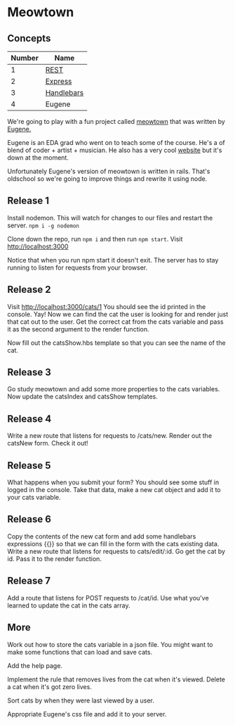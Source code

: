 # Meowtown

## Concepts

Number | Name
-------|------
1 | [REST](http://guides.rubyonrails.org/routing.html)
2 | [Express](http://expressjs.com/)
3 | [Handlebars](http://handlebarsjs.com/)
4 | Eugene


We're going to play with a fun project called [meowtown](http://meowtown.herokuapp.com/cats) that was written by [Eugene.](https://github.com/data-doge)


Eugene is an EDA grad who went on to teach some of the course. He's a of blend of coder + artist + musician. He also has a very cool [website](http://fuckafucka.com) but it's down at the moment.

Unfortunately Eugene's version of meowtown is written in rails. That's oldschool so we're going to improve things and rewrite it using node.


## Release 1
Install nodemon. This will watch for changes to our files and restart the server. ```npm i -g nodemon```

Clone down the repo, run ```npm i``` and then run ```npm start```. Visit [http://localhost:3000](http://localhost:3000)

Notice that when you run npm start it doesn't exit. The server has to stay running to listen for requests from your browser.

## Release 2

Visit [http://localhost:3000/cats/1](http://localhost:3000/cats/1)
You should see the id printed in the console. Yay! Now we can find the cat the user is looking for and render just that cat out to the user. Get the correct cat from the cats variable and pass it as the second argument to the render function.

Now fill out the catsShow.hbs template so that you can see the name of the cat. 

## Release 3

Go study meowtown and add some more properties to the cats variables. Now update the catsIndex and catsShow templates.

## Release 4

Write a new route that listens for requests to /cats/new. Render out the catsNew form. Check it out! 

## Release 5

What happens when you submit your form? You should see some stuff in logged in the console. Take that data, make a new cat object and add it to your cats variable. 

## Release 6

Copy the contents of the new cat form and add some handlebars expressions {{}} so that we can fill in the form with the cats existing data.
Write a new route that listens for requests to cats/edit/:id. Go get the cat by id. Pass it to the render function. 

## Release 7 

Add a route that listens for POST requests to /cat/id. Use what you've learned to update the cat in the cats array.

## More

Work out how to store the cats variable in a json file. You might want to make some functions that can load and save cats. 

Add the help page.

Implement the rule that removes lives from the cat when it's viewed. Delete a cat when it's got zero lives.

Sort cats by when they were last viewed by a user.

Appropriate Eugene's css file and add it to your server. 
